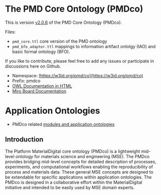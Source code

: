 # The PMD Core Ontology (PMDco) 

This is version [v2.0.6](https://github.com/materialdigital/core-ontology/releases/tag/v2.0.6) of the PMD Core Ontology (PMDco). 

Files: 
 - ```pmd_core.ttl```    core version of the PMD ontology
 - ```pmd_bfo_adapter.ttl```     mappings to information artifact ontolgy (IAO) and basic formal ontology (BFO). 

If you like to contribute, please feel free to add any issues or participate in discussions here on Github.

* Namespace: [https://w3id.org/pmd/co](https://w3id.org/pmd/co)
* Prefix: pmdco
* [OWL Documentation in HTML](https://w3id.org/pmd/co) 
* [Miro Board Documentation](https://miro.com/app/board/uXjVPn5wGiA=)

# Application Ontologies 

* PMDco related [modules and application ontologies](https://github.com/materialdigital/application-ontologies)

## Introduction
The Platform MaterialDigital core ontology (PMDco) is a lightweight mid-level ontology for materials science and engineering (MSE). The PMDco provides bridging mid-level concepts for detailed description of processes, experiments, and computational workflows enabling the reproducibility of process and materials data. These general MSE concepts are designed to be extendable for specific applications within application ontologies. The PMDco is designed in a collaborative effort within the MaterialDigital initiative and intended to be easily used by MSE domain experts.

